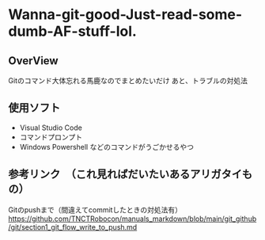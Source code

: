 # Wanna-git-good-Just-read-some-dumb-AF-stuff-lol.
## OverView
Gitのコマンド大体忘れる馬鹿なのでまとめたいだけ
あと、トラブルの対処法

## 使用ソフト
- Visual Studio Code
- コマンドプロンプト
- Windows Powershell
などのコマンドがうごかせるやつ
## 参考リンク　（これ見ればだいたいあるアリガタイもの）
Gitのpushまで（間違えてcommitしたときの対処法有）
https://github.com/TNCTRobocon/manuals_markdown/blob/main/git_github/git/section1_git_flow_write_to_push.md



